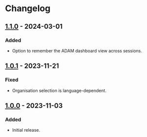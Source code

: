 # Changelog

## [1.1.0] - 2024-03-01

### Added

- Option to remember the ADAM dashboard view across sessions.

## [1.0.1] - 2023-11-21

### Fixed

- Organisation selection is language-dependent.

## [1.0.0] - 2023-11-03

### Added

- Initial release.

[Unreleased]: https://github.com/thechnet/adamatic/compare/v1.1.0...HEAD
[1.1.0]: https://github.com/thechnet/adamatic/compare/v1.0.1...v1.1.0
[1.0.1]: https://github.com/thechnet/adamatic/compare/v1.0.0...v1.0.1
[1.0.0]: https://github.com/thechnet/adamatic/tree/v1.0.0

